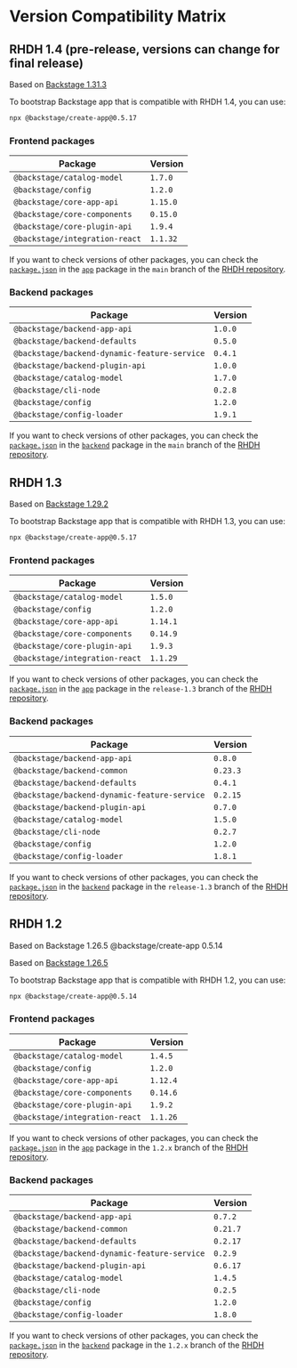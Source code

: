 # Version Compatibility Matrix

## RHDH 1.4 (pre-release, versions can change for final release)

<!-- source
https://github.com/janus-idp/backstage-showcase/blob/main/backstage.json
-->

Based on [Backstage 1.31.3](https://backstage.io/docs/releases/v1.31.0)

To bootstrap Backstage app that is compatible with RHDH 1.4, you can use:

```bash
npx @backstage/create-app@0.5.17
```

### Frontend packages

| **Package**                    | **Version** |
| ------------------------------ | ----------- |
| `@backstage/catalog-model`     | `1.7.0`     |
| `@backstage/config`            | `1.2.0`     |
| `@backstage/core-app-api`      | `1.15.0`    |
| `@backstage/core-components`   | `0.15.0`    |
| `@backstage/core-plugin-api`   | `1.9.4`     |
| `@backstage/integration-react` | `1.1.32`    |

If you want to check versions of other packages, you can check the [`package.json`](https://github.com/janus-idp/backstage-showcase/blob/main/packages/app/package.json) in the [`app`](https://github.com/janus-idp/backstage-showcase/tree/main/packages/app) package in the `main` branch of the [RHDH repository](https://github.com/janus-idp/backstage-showcase/tree/main).

### Backend packages

| **Package**                                  | **Version** |
| -------------------------------------------- | ----------- |
| `@backstage/backend-app-api`                 | `1.0.0`     |
| `@backstage/backend-defaults`                | `0.5.0`     |
| `@backstage/backend-dynamic-feature-service` | `0.4.1`     |
| `@backstage/backend-plugin-api`              | `1.0.0`     |
| `@backstage/catalog-model`                   | `1.7.0`     |
| `@backstage/cli-node`                        | `0.2.8`     |
| `@backstage/config`                          | `1.2.0`     |
| `@backstage/config-loader`                   | `1.9.1`     |

If you want to check versions of other packages, you can check the [`package.json`](https://github.com/janus-idp/backstage-showcase/blob/main/packages/backend/package.json) in the [`backend`](https://github.com/janus-idp/backstage-showcase/tree/main/packages/backend) package in the `main` branch of the [RHDH repository](https://github.com/janus-idp/backstage-showcase/tree/main).

## RHDH 1.3

<!-- source
https://github.com/janus-idp/backstage-showcase/blob/release-1.3/backstage.json
-->

Based on [Backstage 1.29.2](https://backstage.io/docs/releases/v1.29.0)

To bootstrap Backstage app that is compatible with RHDH 1.3, you can use:

```bash
npx @backstage/create-app@0.5.17
```

### Frontend packages

| **Package**                    | **Version** |
| ------------------------------ | ----------- |
| `@backstage/catalog-model`     | `1.5.0`     |
| `@backstage/config`            | `1.2.0`     |
| `@backstage/core-app-api`      | `1.14.1`    |
| `@backstage/core-components`   | `0.14.9`    |
| `@backstage/core-plugin-api`   | `1.9.3`     |
| `@backstage/integration-react` | `1.1.29`    |

If you want to check versions of other packages, you can check the [`package.json`](https://github.com/janus-idp/backstage-showcase/blob/release-1.3/packages/app/package.json) in the [`app`](https://github.com/janus-idp/backstage-showcase/tree/release-1.3/packages/app) package in the `release-1.3` branch of the [RHDH repository](https://github.com/janus-idp/backstage-showcase/tree/release-1.3).

### Backend packages

| **Package**                                  | **Version** |
| -------------------------------------------- | ----------- |
| `@backstage/backend-app-api`                 | `0.8.0`     |
| `@backstage/backend-common`                  | `0.23.3`    |
| `@backstage/backend-defaults`                | `0.4.1`     |
| `@backstage/backend-dynamic-feature-service` | `0.2.15`    |
| `@backstage/backend-plugin-api`              | `0.7.0`     |
| `@backstage/catalog-model`                   | `1.5.0`     |
| `@backstage/cli-node`                        | `0.2.7`     |
| `@backstage/config`                          | `1.2.0`     |
| `@backstage/config-loader`                   | `1.8.1`     |

If you want to check versions of other packages, you can check the [`package.json`](https://github.com/janus-idp/backstage-showcase/blob/release-1.3/packages/backend/package.json) in the [`backend`](https://github.com/janus-idp/backstage-showcase/tree/release-1.3/packages/backend) package in the `release-1.3` branch of the [RHDH repository](https://github.com/janus-idp/backstage-showcase/tree/release-1.3).

## RHDH 1.2

Based on Backstage 1.26.5
@backstage/create-app 0.5.14

<!-- source
https://github.com/janus-idp/backstage-showcase/blob/1.2.x/backstage.json
-->

Based on [Backstage 1.26.5](https://backstage.io/docs/releases/v1.26.0)

To bootstrap Backstage app that is compatible with RHDH 1.2, you can use:

```bash
npx @backstage/create-app@0.5.14
```

### Frontend packages

| **Package**                    | **Version** |
| ------------------------------ | ----------- |
| `@backstage/catalog-model`     | `1.4.5`     |
| `@backstage/config`            | `1.2.0`     |
| `@backstage/core-app-api`      | `1.12.4`    |
| `@backstage/core-components`   | `0.14.6`    |
| `@backstage/core-plugin-api`   | `1.9.2`     |
| `@backstage/integration-react` | `1.1.26`    |

If you want to check versions of other packages, you can check the [`package.json`](https://github.com/janus-idp/backstage-showcase/blob/1.2.x/packages/app/package.json) in the [`app`](https://github.com/janus-idp/backstage-showcase/tree/1.2.x/packages/app) package in the `1.2.x` branch of the [RHDH repository](https://github.com/janus-idp/backstage-showcase/tree/1.2.x).

### Backend packages

| **Package**                                  | **Version** |
| -------------------------------------------- | ----------- |
| `@backstage/backend-app-api`                 | `0.7.2`     |
| `@backstage/backend-common`                  | `0.21.7`    |
| `@backstage/backend-defaults`                | `0.2.17`    |
| `@backstage/backend-dynamic-feature-service` | `0.2.9`     |
| `@backstage/backend-plugin-api`              | `0.6.17`    |
| `@backstage/catalog-model`                   | `1.4.5`     |
| `@backstage/cli-node`                        | `0.2.5`     |
| `@backstage/config`                          | `1.2.0`     |
| `@backstage/config-loader`                   | `1.8.0`     |

If you want to check versions of other packages, you can check the [`package.json`](https://github.com/janus-idp/backstage-showcase/blob/1.2.x/packages/backend/package.json) in the [`backend`](https://github.com/janus-idp/backstage-showcase/tree/1.2.x/packages/backend) package in the `1.2.x` branch of the [RHDH repository](https://github.com/janus-idp/backstage-showcase/tree/1.2.x).
